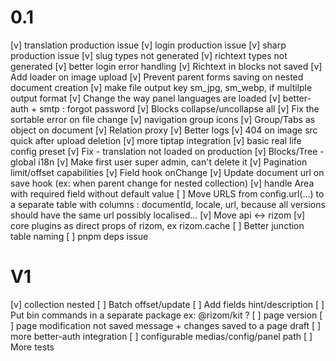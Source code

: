 # 0.1
[v] translation production issue
[v] login production issue
[v] sharp production issue
[v] slug types not generated
[v] richtext types not generated
[v] better login error handling
[v] Richtext in blocks not saved
[v] Add loader on image upload
[v] Prevent parent forms saving on nested document creation
[v] make file output key sm_jpg, sm_webp, if multilple output format
[v] Change the way panel languages are loaded
[v] better-auth + smtp : forgot password
[v] Blocks collapse/uncollapse all
[v] Fix the sortable error on file change
[v] navigation group icons
[v] Group/Tabs as object on document
[v] Relation proxy 
[v] Better logs
[v] 404 on image src quick after upload deletion
[v] more tiptap integration
[v] basic real life config preset
[v] Fix - translation not loaded on production
[v] Blocks/Tree - global i18n
[v] Make first user super admin, can't delete it 
[v] Pagination limit/offset capabilities
[v] Field hook onChange
[v] Update document url on save hook (ex: when parent change for nested collection)
[v] handle Area with required field without default value
[ ] Move URLS from config.url(...) to a separate table  with columns : documentId, locale, url, because all versions should have the same url possibly localised...
[v] Move api <-> rizom
[v] core plugins as direct props of rizom, ex rizom.cache
[ ] Better junction table naming
[ ] pnpm deps issue

# V1
[v] collection nested
[ ] Batch offset/update
[ ] Add fields hint/description
[ ] Put bin commands in a separate package ex: @rizom/kit ?
[ ] page version
[ ] page modification not saved message + changes saved to a page draft
[ ] more better-auth integration
[ ] configurable medias/config/panel path
[ ] More tests